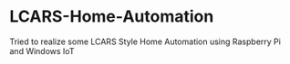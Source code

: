 # LCARS-Home-Automation
Tried to realize some LCARS Style Home Automation using Raspberry Pi and Windows IoT
